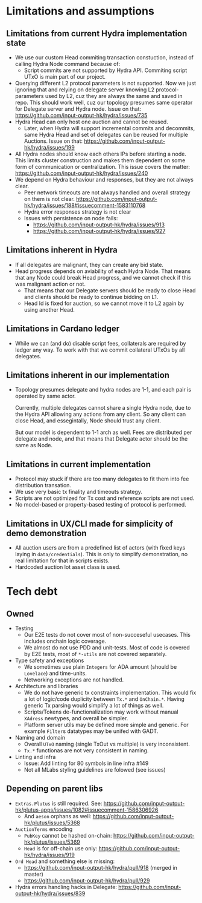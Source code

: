 # Limitations and assumptions

## Limitations from current Hydra implementation state

* We use our custom Head commiting transaction constuction,
  instead of calling Hydra Node command because of:
  * Script commits are not supported by Hydra API.
    Commiting script UTxO is main part of our project.
* Querying different L2 protocol parameters is not supported.
  Now we just ignoring that and relying on delegate server
  knowing L2 protocol-parameters used by L2,
  cuz they are always the same and saved in repo.
  This should work well, cuz our topology presumes same operator
  for Delegate server and Hydra node.
  Issue on that: https://github.com/input-output-hk/hydra/issues/735
* Hydra Head can only host one auction and cannot be reused.
  * Later, when Hydra will support incremental commits and decommits,
    same Hydra Head and set of delegates can be reused
    for multiple Auctions.
    Issue on that: https://github.com/input-output-hk/hydra/issues/199
* All Hydra nodes should know each others IPs before starting a node.
  This limits cluster construction and makes them dependent
  on some form of communication or centralization.
  This issue covers the matter:
  https://github.com/input-output-hk/hydra/issues/240
* We depend on Hydra behaviour and responses, but they are not always clear.
  * Peer network timeouts are not always handled
    and overall strategy on them is not clear.
    https://github.com/input-output-hk/hydra/issues/188#issuecomment-1583110768
  * Hydra error responses strategy is not clear
  * Issues with persistence on node fails:
    * https://github.com/input-output-hk/hydra/issues/913
    * https://github.com/input-output-hk/hydra/issues/927

## Limitations inherent in Hydra

* If all delegates are malignant, they can create any bid state.
* Head progress depends on aviability of each Hydra Node.
  That means that any Node could break Head progress,
  and we cannot check if this was malignant action or not.
    * That means that our Delegate servers should be ready
      to close Head and clients should be ready to continue bidding on L1.
    * Head Id is fixed for auction, so we cannot move it to L2 again
      by using another Head.

## Limitations in Cardano ledger

* While we can (and do) disable script fees, collaterals are required by
  ledger any way.
  To work with that we commit collateral UTxOs by all delegates.

## Limitations inherent in our implementation

* Topology presumes delegate and hydra nodes are 1-1,
  and each pair is operated by same actor.

  Currently, multiple delegates cannot share a single Hydra node,
  due to the Hydra API allowing any actions from any client.
  So any client can close Head, and essegintally,
  Node should trust any client.

  But our model is dependent to 1-1 arch as well.
  Fees are distributed per delegate and node, and that means that
  Delegate actor should be the same as Node.

## Limitations in current implementation

* Protocol may stuck if there are too many delegates
  to fit them into fee distribution transation.
* We use very basic tx finality and timeouts strategy.
* Scripts are not optimized for Tx cost
  and reference scripts are not used.
* No model-based or property-based testing of protocol is performed.

## Limitations in UX/CLI made for simplicity of demo demonstration

* All auction users are from a predefined list of actors
  (with fixed keys laying in `data/credentials`).
  This is only to simplify demonstration,
  no real limitation for that in scripts exists.
* Hardcoded auction lot asset class is used.

# Tech debt

## Owned


* Testing
  * Our E2E tests do not cover most of non-succeseful usecases.
    This includes onchain logic coverage.
  * We almost do not use PDD and unit-tests.
    Most of code is covered by E2E tests,
    most of `*-utils` are not covered separately.
* Type safety and exceptions
  * We sometimes use plain `Integers`
  for ADA amount (should be `Lovelace`) and time-units.
  * Networking exceptions are not handled.
* Architecture and libraries
  * We do not have generic tx constraints implementation.
    This would fix a lot of logic/code duplicity
    between `Tx.*` and `OnChain.*`.
    Having generic Tx parsing would simplify a lot of things as well.
  * Scripts/Tokens de-functionalization may work
    without manual `XAdress` newtypes, and overall be simpler.
  * Platform server utils may be defined more simple and generic.
    For example `Filter`s datatypes may be unifed with GADT.
* Naming and domain
  * Overall `UTxO` naming (single TxOut vs multiple) is very inconsistent.
  * `Tx.*` functionas are not very consistent in naming.
* Linting and infra
  * Issue: Add linting for 80 symbols in line infra #149
  * Not all MLabs styling guidelines are folowed (see issues)

## Depending on parent libs

* `Extras.Plutus` is still required.
  See: https://github.com/input-output-hk/plutus-apps/issues/1082#issuecomment-1586306926
  * And `aeson` orphans as well:
    https://github.com/input-output-hk/plutus/issues/5368
* `AuctionTerms` encoding
  * `PubKey` cannot be hashed on-chain:
    https://github.com/input-output-hk/plutus/issues/5369
  * `Head` is for off-chain use only:
    https://github.com/input-output-hk/hydra/issues/919
* `Ord Head` and something else is missing:
  * https://github.com/input-output-hk/hydra/pull/918 (merged in master)
  * https://github.com/input-output-hk/hydra/pull/929
* Hydra errors handling hacks in Delegate:
  https://github.com/input-output-hk/hydra/issues/839
